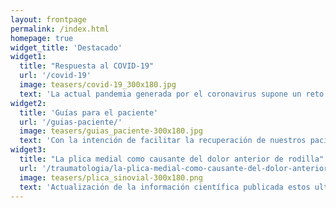 ```yaml
---
layout: frontpage
permalink: /index.html
homepage: true
widget_title: 'Destacado'
widget1:
  title: "Respuesta al COVID-19"
  url: '/covid-19'
  image: teasers/covid-19_300x180.jpg
  text: 'La actual pandemia generada por el coronavirus supone un reto para nuestro sistema de salud y requiere nuestra adaptación para continuar nuestros servicios de manera segura. A continuación mostramos las medidas que hemos tomado y nuestras recomendaciones a todos nuestros pacientes.'
widget2:
  title: 'Guías para el paciente'
  url: '/guias-paciente/'
  image: teasers/guias_paciente-300x180.jpg
  text: 'Con la intención de facilitar la recuperación de nuestros pacientes, ponemos a disposición en esta sección los protocolos y guías que hemos desarrollado y aplicamos para diferentes patologías, tratamientos e intervenciones quirúrgicas.'
widget3:
  title: "La plica medial como causante del dolor anterior de rodilla"
  url: '/traumatologia/la-plica-medial-como-causante-del-dolor-anterior-de-rodilla-2/'
  image: teasers/plica_sinovial-300x180.png
  text: 'Actualización de la información científica publicada estos ultimos años sobre la placa sinovial..'
---
```



